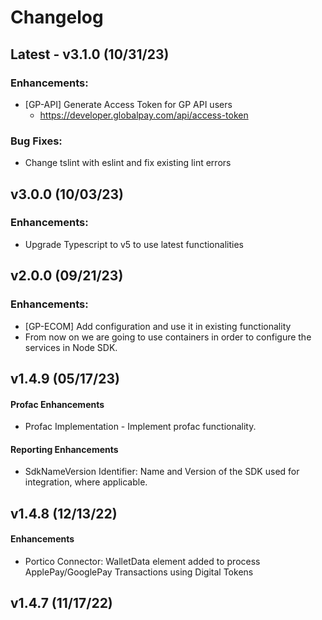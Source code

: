 # Changelog

## Latest - v3.1.0 (10/31/23)

### Enhancements:

- [GP-API] Generate Access Token for GP API users
  - https://developer.globalpay.com/api/access-token

### Bug Fixes:

- Change tslint with eslint and fix existing lint errors

## v3.0.0 (10/03/23)

### Enhancements:

- Upgrade Typescript to v5 to use latest functionalities

## v2.0.0 (09/21/23)

### Enhancements:

- [GP-ECOM] Add configuration and use it in existing functionality
- From now on we are going to use containers in order to configure the services in Node SDK.

## v1.4.9 (05/17/23)

#### Profac Enhancements

- Profac Implementation - Implement profac functionality.

#### Reporting Enhancements

- SdkNameVersion Identifier: Name and Version of the SDK used for integration, where applicable. 

## v1.4.8 (12/13/22)

#### Enhancements

- Portico Connector: WalletData element added to process ApplePay/GooglePay Transactions using 
  Digital Tokens

## v1.4.7 (11/17/22)
